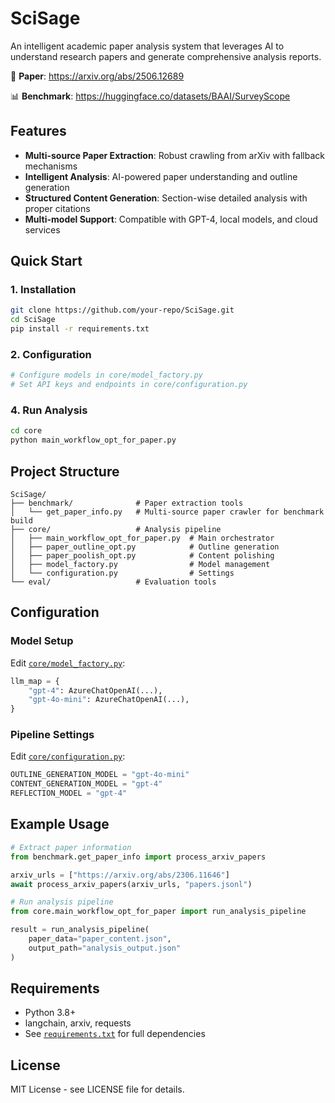 # SciSage

An intelligent academic paper analysis system that leverages AI to understand research papers and generate comprehensive analysis reports.

📄 **Paper**: https://arxiv.org/abs/2506.12689

📊 **Benchmark**: https://huggingface.co/datasets/BAAI/SurveyScope

## Features

- **Multi-source Paper Extraction**: Robust crawling from arXiv with fallback mechanisms
- **Intelligent Analysis**: AI-powered paper understanding and outline generation
- **Structured Content Generation**: Section-wise detailed analysis with proper citations
- **Multi-model Support**: Compatible with GPT-4, local models, and cloud services

## Quick Start

### 1. Installation
```bash
git clone https://github.com/your-repo/SciSage.git
cd SciSage
pip install -r requirements.txt
```

### 2. Configuration
```bash
# Configure models in core/model_factory.py
# Set API keys and endpoints in core/configuration.py
```


### 4. Run Analysis
```bash
cd core
python main_workflow_opt_for_paper.py
```


## Project Structure

```
SciSage/
├── benchmark/              # Paper extraction tools
│   └── get_paper_info.py   # Multi-source paper crawler for benchmark build
├── core/                   # Analysis pipeline
│   ├── main_workflow_opt_for_paper.py  # Main orchestrator
│   ├── paper_outline_opt.py            # Outline generation
│   ├── paper_poolish_opt.py            # Content polishing
│   ├── model_factory.py                # Model management
│   └── configuration.py                # Settings
└── eval/                   # Evaluation tools
```

## Configuration

### Model Setup
Edit [`core/model_factory.py`](core/model_factory.py):
```python
llm_map = {
    "gpt-4": AzureChatOpenAI(...),
    "gpt-4o-mini": AzureChatOpenAI(...),
}
```

### Pipeline Settings
Edit [`core/configuration.py`](core/configuration.py):
```python
OUTLINE_GENERATION_MODEL = "gpt-4o-mini"
CONTENT_GENERATION_MODEL = "gpt-4"
REFLECTION_MODEL = "gpt-4"
```

## Example Usage

```python
# Extract paper information
from benchmark.get_paper_info import process_arxiv_papers

arxiv_urls = ["https://arxiv.org/abs/2306.11646"]
await process_arxiv_papers(arxiv_urls, "papers.jsonl")

# Run analysis pipeline
from core.main_workflow_opt_for_paper import run_analysis_pipeline

result = run_analysis_pipeline(
    paper_data="paper_content.json",
    output_path="analysis_output.json"
)
```

## Requirements

- Python 3.8+
- langchain, arxiv, requests
- See [`requirements.txt`](requirements.txt) for full dependencies

## License

MIT License - see LICENSE file for details.
